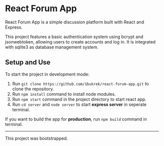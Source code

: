 # React Forum App

React Forum App is a simple discussion platform built with React and Express.

This project features a basic authentication system using bcrypt and jsonwebtoken, allowing users to create accounts and log in. It is integrated with sqlite3 as database management system.

## Setup and Use

To start the project in development mode:

1. Run `git clone https://github.com/1bukrek/react-forum-app.git` to clone the repository.
2. Run `npm install` command to install node modules.
3. Run `npm start` command in the project directory to start react app.
4. Run `cd server` and `node server` to start **express server** in seperate terminal.

If you want to build the app for **production**, run `npm build` command in terminal.

---

This project was bootstrapped.
